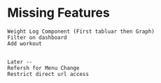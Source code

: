 # Missing Features
    Weight Log Component (First tabluar then Graph)
    Filter on dashboard
    Add workout


    Later -- 
    Refersh for Menu Change
    Restrict direct url access

